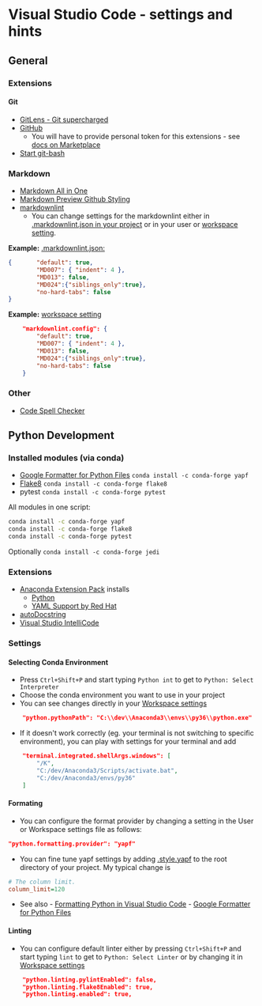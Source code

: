 # Visual Studio Code - settings and hints

## General

### Extensions

#### Git

- [GitLens - Git supercharged](https://marketplace.visualstudio.com/items?itemName=eamodio.gitlens)
- [GitHub](https://marketplace.visualstudio.com/items?itemName=GitHub.vscode-pull-request-github)
    - You will have to provide personal token for this extensions - see [docs on Marketplace](https://marketplace.visualstudio.com/items?itemName=KnisterPeter.vscode-github)
- [Start git-bash](https://marketplace.visualstudio.com/items?itemName=McCarter.start-git-bash#review-details)

### Markdown

- [Markdown All in One](https://marketplace.visualstudio.com/items?itemName=yzhang.markdown-all-in-one)
- [Markdown Preview Github Styling](https://marketplace.visualstudio.com/items?itemName=bierner.markdown-preview-github-styles)
- [markdownlint](https://marketplace.visualstudio.com/items?itemName=DavidAnson.vscode-markdownlint)
    - You can change settings for the markdownlint either in [.markdownlint.json in your project](.markdownlint.json) or in your user or [workspace setting](.vscode/settings.json).

**Example:** [.markdownlint.json:](.markdownlint.json)

``` json
{       "default": true,
        "MD007": { "indent": 4 },
        "MD013": false,
        "MD024":{"siblings_only":true},
        "no-hard-tabs": false
}
```

**Example:** [workspace setting](.vscode/settings.json)

``` json
    "markdownlint.config": {
        "default": true,
        "MD007": { "indent": 4 },
        "MD013": false,
        "MD024":{"siblings_only":true},
        "no-hard-tabs": false
    }
```

### Other

- [Code Spell Checker](https://marketplace.visualstudio.com/items?itemName=streetsidesoftware.code-spell-checker)

## Python Development

### Installed modules (via conda)

- [Google Formatter for Python Files](https://github.com/google/yapf) `conda install -c conda-forge yapf`
- [Flake8](http://flake8.pycqa.org/en/latest/) `conda install -c conda-forge flake8`
- pytest `conda install -c conda-forge pytest`
  
All modules in one script:  

``` bash
conda install -c conda-forge yapf
conda install -c conda-forge flake8
conda install -c conda-forge pytest
```

Optionally `conda install -c conda-forge jedi`

### Extensions

- [Anaconda Extension Pack](https://marketplace.visualstudio.com/items?itemName=ms-python.anaconda-extension-pack) installs
    - [Python](https://marketplace.visualstudio.com/items?itemName=ms-python.python)
    - [YAML Support by Red Hat](https://marketplace.visualstudio.com/items?itemName=redhat.vscode-yaml)  
- [autoDocstring](https://marketplace.visualstudio.com/items?itemName=njpwerner.autodocstring)
- [Visual Studio IntelliCode](https://marketplace.visualstudio.com/items?itemName=VisualStudioExptTeam.vscodeintellicode)

### Settings

#### Selecting Conda Environment

- Press `Ctrl+Shift+P` and start typing `Python int` to get to  `Python: Select Interpreter`
- Choose the conda environment you want to use in your project
- You can see changes directly in your [Workspace settings](.vscode/settings.json)

``` json
    "python.pythonPath": "C:\\dev\\Anaconda3\\envs\\py36\\python.exe"
```

- If it doesn't work correctly (eg. your terminal is not switching to specific environment), you can play with settings for your terminal and add

``` json
    "terminal.integrated.shellArgs.windows": [
        "/K",
        "C:/dev/Anaconda3/Scripts/activate.bat",
        "C:/dev/Anaconda3/envs/py36"
    ]
```

#### Formating

- You can configure the format provider by changing a setting in the User or Workspace settings file as follows:

``` json
"python.formatting.provider": "yapf"
```

- You can fine tune yapf settings by adding [.style.yapf](.style.yapf) to the root directory of your project. My typical change is

``` ini
# The column limit.
column_limit=120
```

- See also
      - [Formatting  Python in Visual Studio Code](https://donjayamanne.github.io/pythonVSCodeDocs/docs/formatting)
      - [Google Formatter for Python Files](https://github.com/google/yapf)

#### Linting

- You can configure default linter either by pressing `Ctrl+Shift+P` and start typing `lint` to get to `Python: Select Linter` or by changing it in [Workspace settings](.vscode/settings.json)

``` json
    "python.linting.pylintEnabled": false,
    "python.linting.flake8Enabled": true,
    "python.linting.enabled": true,
```
